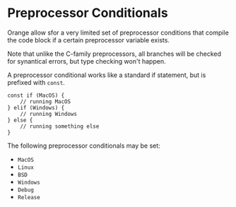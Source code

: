 # Preprocessor Conditionals

Orange allow sfor a very limited set of preprocessor conditions that compile the code block if a certain preprocessor variable exists. 

Note that unlike the C-family preprocessors, all branches will be checked for synantical errors, but type checking won't happen. 

A preprocessor conditional works like a standard if statement, but is prefixed with `const`. 

```
const if (MacOS) {
	// running MacOS
} elif (Windows) {
	// running Windows
} else {
	// running something else
}
```

The following preprocessor conditionals may be set:

- `MacOS`
- `Linux`
- `BSD`
- `Windows`
- `Debug`
- `Release`
